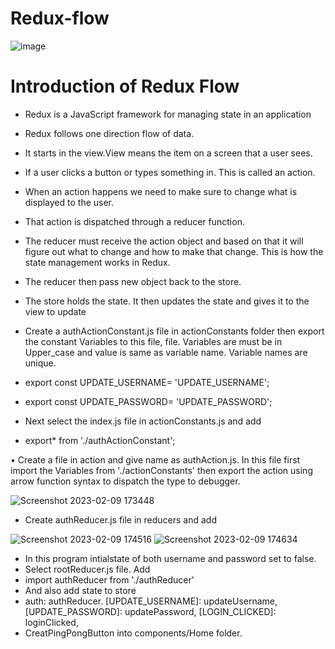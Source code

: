 # Redux-flow

![image](https://user-images.githubusercontent.com/68580579/218009491-1fd7c086-aade-43c8-a4cc-31bef0f65215.png)

# Introduction of Redux Flow
-	Redux is a JavaScript framework for managing state in an application
-	Redux follows one direction flow of data.
-	It starts in the view.View means the item on a screen that a user sees.
-	If a user clicks a button or types something in. This is called an action.
-	When an action happens we need to make sure to change what is displayed to the user.
-	That action is dispatched through a reducer function.
-	The reducer must receive the action object and based on that it will figure out what to change and how to make that change. This is how the state management works in Redux.
-	The reducer then pass new object back to the store.
-	The store holds the state. It then updates the state and gives it to the view to update

-	Create a authActionConstant.js file in actionConstants folder then export the constant Variables to this file,
file. Variables are must be in Upper_case and value is same as variable name. Variable names are unique.


 - export const UPDATE_USERNAME= 'UPDATE_USERNAME';

- export const UPDATE_PASSWORD= 'UPDATE_PASSWORD';

-	Next select the index.js file in actionConstants.js and add
-	export* from './authActionConstant';

•	Create a file in action and give name as authAction.js. In this file first import the Variables from './actionConstants' then export the action using arrow function syntax to dispatch the type to debugger.

![Screenshot 2023-02-09 173448](https://user-images.githubusercontent.com/68580579/218013207-93a80b04-274d-484a-8a0e-282f79a0cebf.png)

-	Create authReducer.js file in reducers and add

![Screenshot 2023-02-09 174516](https://user-images.githubusercontent.com/68580579/218015196-76381d5a-2c90-4530-98e1-d149165fad53.png)
![Screenshot 2023-02-09 174634](https://user-images.githubusercontent.com/68580579/218015355-3fa39748-3879-48c2-be6f-e69dab269015.png)
- In this program intialstate of both username and password  set to false.
-	Select rootReducer.js file. Add
- import authReducer from './authReducer'
-	And also add state to store
-  auth: authReducer.
  [UPDATE_USERNAME]: updateUsername,
    [UPDATE_PASSWORD]: updatePassword,
    [LOGIN_CLICKED]: loginClicked,
- CreatPingPongButton into components/Home folder.
